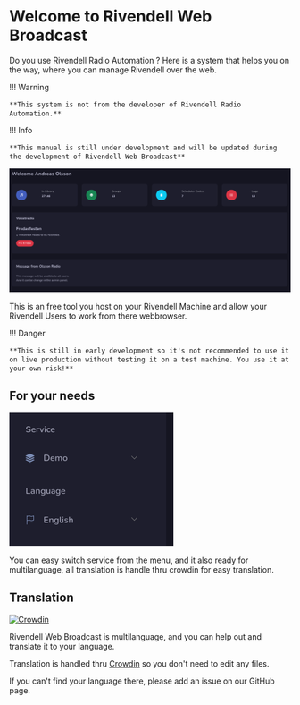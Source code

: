 # Welcome to Rivendell Web Broadcast

Do you use Rivendell Radio Automation ? Here is a system that helps you on the way, where you can manage Rivendell over the web.

!!! Warning

    **This system is not from the developer of Rivendell Radio Automation.**

!!! Info

    **This manual is still under development and will be updated during the development of Rivendell Web Broadcast**

![Screenshot](img/mainscreen.png)

This is an free tool you host on your Rivendell Machine and allow your Rivendell Users to work from there webbrowser.

!!! Danger

    **This is still in early development so it's not recommended to use it on live production without testing it on a test machine. You use it at your own risk!**


## For your needs

![Screenshot](img/servicelang.png) 

You can easy switch service from the menu, and it also ready for multilanguage, all translation is handle thru crowdin for easy translation.

## Translation
[![Crowdin](https://badges.crowdin.net/rivendell-web-broadcast/localized.svg)](https://crowdin.com/project/rivendell-web-broadcast)

Rivendell Web Broadcast is multilanguage, and you can help out and translate it to your language.

Translation is handled thru [Crowdin](https://crowdin.com/project/rivendell-web-broadcast) so you don't need to edit any files.

If you can't find your language there, please add an issue on our GitHub page.
